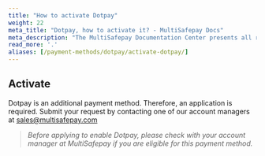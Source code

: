 ```yaml
---
title: "How to activate Dotpay"
weight: 22
meta_title: "Dotpay, how to activate it? - MultiSafepay Docs"
meta_description: "The MultiSafepay Documentation Center presents all relevant information about our Plugins and API. You can also find support pages for payment methods, tools and general questions as well as the contact details of our Support and Integration Teams."
read_more: '.'
aliases: [/payment-methods/dotpay/activate-dotpay/]
---
```

## Activate
Dotpay is an additional payment method. Therefore, an application is required. Submit your request by contacting one of our account managers at <sales@multisafepay.com>

>_Before applying to enable Dotpay, please check with your account manager at MultiSafepay if you are eligible for this payment method._